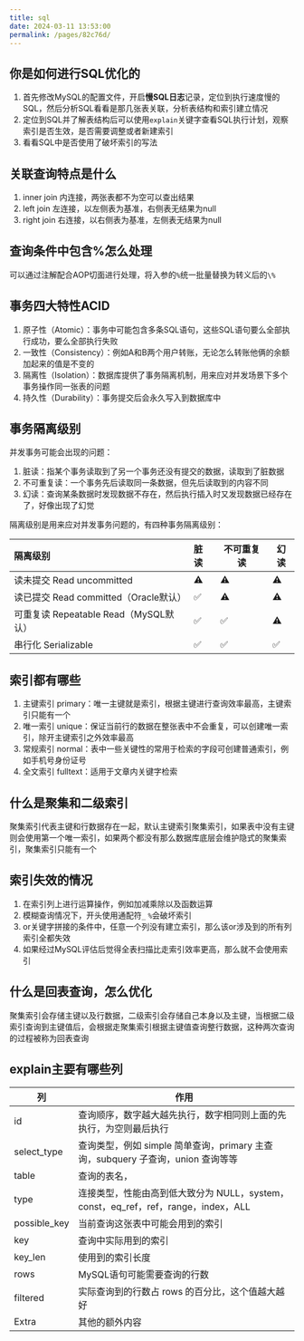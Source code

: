```yaml
---
title: sql
date: 2024-03-11 13:53:00
permalink: /pages/82c76d/
---
```



## 你是如何进行SQL优化的

1. 首先修改MySQL的配置文件，开启**慢SQL日志**记录，定位到执行速度慢的SQL，然后分析SQL看看是那几张表关联，分析表结构和索引建立情况
2. 定位到SQL并了解表结构后可以使用`explain`关键字查看SQL执行计划，观察索引是否生效，是否需要调整或者新建索引
3. 看看SQL中是否使用了破坏索引的写法



## 关联查询特点是什么

1. inner join 内连接，两张表都不为空可以查出结果
2. left join 左连接，以左侧表为基准，右侧表无结果为null
3. right join 右连接，以右侧表为基准，左侧表无结果为null



## 查询条件中包含%怎么处理

可以通过注解配合AOP切面进行处理，将入参的`%`统一批量替换为转义后的`\%`



## 事务四大特性ACID

1. 原子性（Atomic）：事务中可能包含多条SQL语句，这些SQL语句要么全部执行成功，要么全部执行失败
2. 一致性（Consistency）：例如A和B两个用户转账，无论怎么转账他俩的余额加起来的值是不变的
3. 隔离性（Isolation）：数据库提供了事务隔离机制，用来应对并发场景下多个事务操作同一张表的问题
4. 持久性（Durability）：事务提交后会永久写入到数据库中



## 事务隔离级别

并发事务可能会出现的问题：

1. 脏读：指某个事务读取到了另一个事务还没有提交的数据，读取到了脏数据
2. 不可重复读：一个事务先后读取同一条数据，但先后读取到的内容不同
3. 幻读：查询某条数据时发现数据不存在，然后执行插入时又发现数据已经存在了，好像出现了幻觉

隔离级别是用来应对并发事务问题的，有四种事务隔离级别：

| 隔离级别                              | 脏读 | 不可重复读 | 幻读 |
| :------------------------------------ | :--- | ---------- | ---- |
| 读未提交 Read uncommitted             | ⚠️    | ⚠️          | ⚠️    |
| 读已提交 Read committed（Oracle默认） | ✅    | ⚠️          | ⚠️    |
| 可重复读 Repeatable Read（MySQL默认） | ✅    | ✅          | ⚠️    |
| 串行化 Serializable                   | ✅    | ✅          | ✅    |



## 索引都有哪些

1. 主键索引 primary：唯一主键就是索引，根据主键进行查询效率最高，主键索引只能有一个
2. 唯一索引 unique：保证当前行的数据在整张表中不会重复，可以创建唯一索引，除开主键索引之外效率最高
3. 常规索引 normal：表中一些关键性的常用于检索的字段可创建普通索引，例如手机号身份证号
4. 全文索引 fulltext：适用于文章内关键字检索



## 什么是聚集和二级索引

聚集索引代表主键和行数据存在一起，默认主键索引聚集索引，如果表中没有主键则会使用第一个唯一索引，如果两个都没有那么数据库底层会维护隐式的聚集索引，聚集索引只能有一个



## 索引失效的情况

1. 在索引列上进行运算操作，例如加减乘除以及函数运算
2. 模糊查询情况下，开头使用通配符`_` `%`会破坏索引
4. or关键字拼接的条件中，任意一个列没有建立索引，那么该or涉及到的所有列索引全都失效
5. 如果经过MySQL评估后觉得全表扫描比走索引效率更高，那么就不会使用索引



## 什么是回表查询，怎么优化

聚集索引会存储主键以及行数据，二级索引会存储自己本身以及主键，当根据二级索引查询到主键值后，会根据走聚集索引根据主键值查询整行数据，这种两次查询的过程被称为回表查询



## explain主要有哪些列

| 列           | 作用                                                         |
| ------------ | ------------------------------------------------------------ |
| id           | 查询顺序，数字越大越先执行，数字相同则上面的先执行，为空则最后执行 |
| select_type  | 查询类型，例如 simple 简单查询，primary 主查询，subquery 子查询，union 查询等等 |
| table        | 查询的表名，                                                 |
| type         | 连接类型，性能由高到低大致分为 NULL，system，const，eq_ref，ref，range，index，ALL |
| possible_key | 当前查询这张表中可能会用到的索引                             |
| key          | 查询中实际用到的索引                                         |
| key_len      | 使用到的索引长度                                             |
| rows         | MySQL语句可能需要查询的行数                                  |
| filtered     | 实际查询到的行数占 rows 的百分比，这个值越大越好             |
| Extra        | 其他的额外内容                                               |


